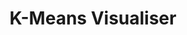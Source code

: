 ---
title: "K-Means Visualiser"
permalink: /projects/k-means-visualiser
layout: project
description: "A program that helps to visualise the machine learning algorithm K-Means. K-Means is an unsupervised machine learning algorithm that clusters data into K groups defined by a series of centroids."
image: "/assets/images/k_means_visualiser.png"
technologies:
  - name: "Python"
    icon: "/assets/icons/python.svg"
  - name: "AI"
    icon: "/assets/icons/brain.svg"
  - name: "Tkinter"
    icon: "/assets/icons/package.svg"
github: "https://github.com/GWStuart/PythonProjects/tree/main/Bezier-Curves"
features:
  - text: "Unsupervised machine learning algorithm"
  - text: "Clearly visualises the step by step process"
  - text: "Classifies 2 dimensional data into k groups"
# screenshots:
order: 6
---